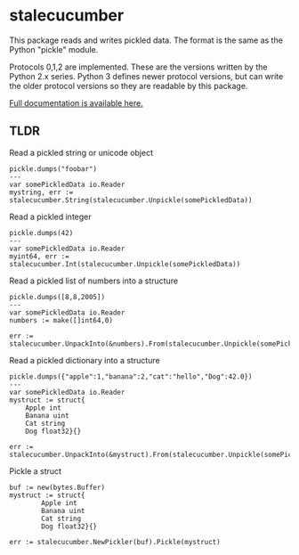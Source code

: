 # stalecucumber

This package reads and writes pickled data. The format is the same
as the Python "pickle" module.

Protocols 0,1,2 are implemented. These are the versions written by the Python
2.x series. Python 3 defines newer protocol versions, but can write the older
protocol versions so they are readable by this package.

[Full documentation is available here.](https://godoc.org/github.com/hydrogen18/stalecucumber)

## TLDR

Read a pickled string or unicode object
```
pickle.dumps("foobar")
---
var somePickledData io.Reader
mystring, err := stalecucumber.String(stalecucumber.Unpickle(somePickledData))
````

Read a pickled integer
```
pickle.dumps(42)
---
var somePickledData io.Reader
myint64, err := stalecucumber.Int(stalecucumber.Unpickle(somePickledData))
```

Read a pickled list of numbers into a structure
```
pickle.dumps([8,8,2005])
---
var somePickledData io.Reader
numbers := make([]int64,0)

err := stalecucumber.UnpackInto(&numbers).From(stalecucumber.Unpickle(somePickledData))
```

Read a pickled dictionary into a structure
```
pickle.dumps({"apple":1,"banana":2,"cat":"hello","Dog":42.0})
---
var somePickledData io.Reader
mystruct := struct{
	Apple int
	Banana uint
	Cat string
	Dog float32}{}

err := stalecucumber.UnpackInto(&mystruct).From(stalecucumber.Unpickle(somePickledData))
```

Pickle a struct

```
buf := new(bytes.Buffer)
mystruct := struct{
		Apple int
		Banana uint
		Cat string
		Dog float32}{}

err := stalecucumber.NewPickler(buf).Pickle(mystruct)
```
